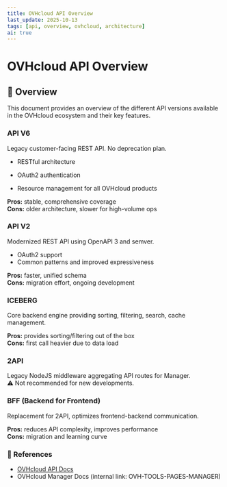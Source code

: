 ```yaml
---
title: OVHcloud API Overview
last_update: 2025-10-13
tags: [api, overview, ovhcloud, architecture]
ai: true
---
```


# OVHcloud API Overview

## 🧭 Overview
This document provides an overview of the different API versions available in the OVHcloud ecosystem and their key features.

### API V6
Legacy customer-facing REST API. No deprecation plan.
- RESTful architecture

- OAuth2 authentication
- Resource management for all OVHcloud products

**Pros:** stable, comprehensive coverage  
**Cons:** older architecture, slower for high-volume ops

### API V2
Modernized REST API using OpenAPI 3 and semver.
- OAuth2 support
- Common patterns and improved expressiveness

**Pros:** faster, unified schema  
**Cons:** migration effort, ongoing development

### ICEBERG
Core backend engine providing sorting, filtering, search, cache management.

**Pros:** provides sorting/filtering out of the box  
**Cons:** first call heavier due to data load

### 2API
Legacy NodeJS middleware aggregating API routes for Manager.  
⚠️ Not recommended for new developments.

### BFF (Backend for Frontend)
Replacement for 2API, optimizes frontend-backend communication.

**Pros:** reduces API complexity, improves performance  
**Cons:** migration and learning curve

### 🔗 References
- [OVHcloud API Docs](https://api.ovh.com/)
- OVHcloud Manager Docs (internal link: OVH-TOOLS-PAGES-MANAGER)
